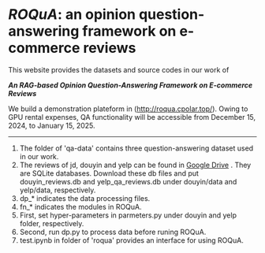 # ***ROQuA***: an opinion question-answering framework on e-commerce reviews
This website provides the datasets and source codes in our work of 

***An RAG-based Opinion Question-Answering Framework on E-commerce Reviews***

We build a demonstration plateform in (http://roqua.cpolar.top/). Owing to GPU rental expenses, QA functionality will be accessible from December 15, 2024, to January 15, 2025.

<hr>

1. The folder of 'qa-data' contains three question-answering dataset used in our work.
2. The reviews of jd, douyin and yelp can be found in [Google Drive](https://drive.google.com/drive/folders/18zInItjabNENuz6Q71lvND7nExDGj7zu?usp=sharing) . They are SQLite databases. Download these db files and put douyin_reviews.db and yelp_qa_reviews.db under douyin/data and yelp/data, respectively.
3. dp_* indicates the data processing files.
4. fn_* indicates the modules in ROQuA.
5. First, set hyper-parameters in parmeters.py under douyin and yelp folder, respectively.
6. Second, run dp.py to process data before runing ROQuA.
7. test.ipynb in folder of 'roqua' provides an interface for using ROQuA. 
